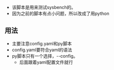 * 该脚本是用来测试sysbench的。
* 因为之前的脚本有点小问题，所以改成了用python
## 用法
* 主要注意config.yaml和py脚本
* config.yaml要符合yaml的语法
* py脚本只有一个选择，--config。
  * 后面跟着yaml配置文件就行
